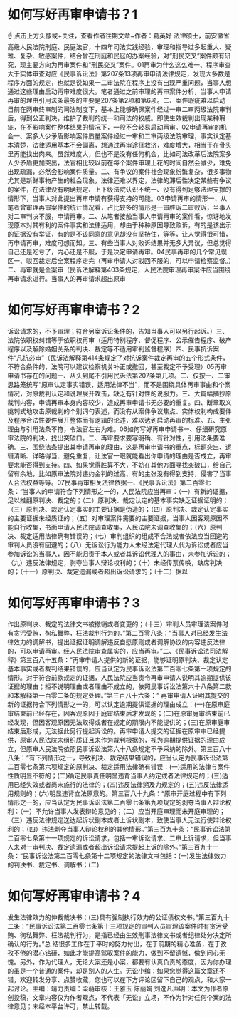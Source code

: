 # 如何写好再审申请书？1

☝ 点击上方头像或+关注，查看作者往期文章~作者：葛英好 法律硕士，前安徽省高级人民法院刑庭、民庭法官，十四年司法实践经验，审理和指导过多起重大、疑难、复杂、敏感案件，结合曾在刑庭和民庭的办案经验，对“刑民交叉”案件颇有研究，现主要方向为再审案件和“刑民交叉”案件。01再审为什么这么难一、程序审查大于实体审查对应《民事诉讼法》第207条13项再审申请法律规定，发现大多数是程序方面的规定，也就是说如果一二审法院在程序上没有出现严重问题，当事人想通过这些理由启动再审难度很大。笔者通过之前审理的再审案件分析，当事人申请再审的理由引用法条最多的主要是207条第2项和第6项。二、案件瑕疵难以启动目前在两审终审制的司法制度下，基本上能够确保案件经过一审二审两级法院审判后，得到公正判决，维护了裁判的统一和司法的权威。即使生效裁判出现某种瑕疵，在不影响案件整体结果的情况下，一般不会轻易启动再审。02申请再审的机会一、案多人少矛盾影响案件质量案件经过一审和二审两级法院审理，事实认定基本清楚，法律适用基本不会偏离，想通过再审途径救济，难度增大，相当于在骨头里再能找出肉来。虽然难度大，但也不是没有任何机会，比如司法改革后法院案多人少矛盾更加突出，法官相比较以前在每个案件审理上花的时间自然会减少，难免出现疏漏，必然会影响案件质量。二、有争议的案件社会现象纷繁复杂，很多事物尤其是新鲜事物产生的社会现象，法律还难以界定，法律的滞后性决定某些有争议的案件，在法律没有明确规定、上下级法院认识不统一、没有得到足够法理支撑的情形下，当事人对此提出再审申请有获得支持的可能。03申请再审的情形一、从笔者曾审理再审案件的统计情况看，占比较多的情形是一审胜诉二审败诉，当事人对二审判决不服，申请再审。二、从笔者接触当事人申请再审的案件看，惊讶地发现原本对其有利的案件事实和法律适用，却由于种种原因导致败诉，有的是该出示的证据没有举证，有的是不该同意的意见却没有坚持住，等等，让人觉得很可惜，再申请再审，难度可想而知。三、有些当事人对败诉结果并无多大异议，但总觉得自己还是吃亏了，内心还是不服，于是决定申请再审。04民事再审的几个常见误区一、驳回裁定后全案程序走完（再审申请人对驳回不服的，可以申请检察监督。）二、再审就是全案审（民诉法解释第403条规定，人民法院审理再审案件应当围绕再审请求进行。当事人的再审请求超出原审

# 如何写好再审申请书？2

诉讼请求的，不予审理；符合另案诉讼条件的，告知当事人可以另行起诉。）三、法院依职权纠错等于依职权再审（适用特别程序、督促程序、公示催告程序、破产程序以及解除婚姻关系的判决、裁定等不适用审判监督程序）四、民事抗诉案件“凡抗必审”（民诉法解释第414条规定了对抗诉案件裁定再审的五个形式条件，不符合条件的，法院可以建议检察机关补正或撤回，甚至裁定不予受理）05再审申请书存在的问题一、从头到尾不引用民诉法第207条第几项。二、仅按一、二审思路笼统写“原审认定事实错误，适用法律不当”，而不是围绕具体再审事由和个案情况，对原裁判认定和说理展开攻击，缺乏有针对性的说服力。三、大篇幅摘抄原裁判内容，申请再审本身内容较少，造成再审申请书无必要的重复。四、断章取义挑刺式地攻击原裁判的个别词句表述，而没有从案件争议焦点、实体权利构成要件及程序合法性要件展开整体而有逻辑的论述，难以达到启动再审的标准。五、主张理由与引用法条不符，令法官左右为难。06如何写好再审申请书一、仔细研究原审法院的判决，找出突破口。二、再审要求要写明确、有针对性，引用法条要准确。三、围绕法条提出其申请再审的理由，这是再审申请书的重点，标题突出、逻辑清晰、详略得当、避免重复，让法官一眼就能看出你申请的理由是否成立，再审要求能否得到支持。四、如果觉得胜算不大，不妨在其他方面寻找突破口，给自己留有余地，比如原审法院对违约金判的过高、有的主张没有得到支持，侵害了当事人合法权益等等。07民事再审相关法律依据一、《民事诉讼法》第二百零七条：“当事人的申请符合下列情形之一的，人民法院应当再审：（一）有新的证据，足以推翻原判决、裁定的；（二）原判决、裁定认定的基本事实缺乏证据证明的；（三）原判决、裁定认定事实的主要证据是伪造的；（四）原判决、裁定认定事实的主要证据未经质证的；（五）对审理案件需要的主要证据，当事人因客观原因不能自行收集，书面申请人民法院调查收集，人民法院未调查收集的；（六）原判决、裁定适用法律确有错误的；（七）审判组织的组成不合法或者依法应当回避的审判人员没有回避的；（八）无诉讼行为能力人未经法定代理人代为诉讼或者应当参加诉讼的当事人，因不能归责于本人或者其诉讼代理人的事由，未参加诉讼的；（九）违反法律规定，剥夺当事人辩论权利的；（十）未经传票传唤，缺席判决的；（十一）原判决、裁定遗漏或者超出诉讼请求的；（十二）据以

# 如何写好再审申请书？3

作出原判决、裁定的法律文书被撤销或者变更的；（十三）审判人员审理该案件时有贪污受贿，徇私舞弊，枉法裁判行为的。”第二百零八条：“当事人对已经发生法律效力的调解书，提出证据证明调解违反自愿原则或者调解协议的内容违反法律的，可以申请再审。经人民法院审查属实的，应当再审。”二、《民事诉讼法司法解释》第三百八十五条：”再审申请人提供的新的证据，能够证明原判决、裁定认定基本事实或者裁判结果错误的，应当认定为民事诉讼法第二百零七条第一项规定的情形。对于符合前款规定的证据，人民法院应当责令再审申请人说明其逾期提供该证据的理由；拒不说明理由或者理由不成立的，依照民事诉讼法第六十八条第二款和本解释第一百零二条的规定处理。”第三百八十六条：“ 再审申请人证明其提交的新的证据符合下列情形之一的，可以认定逾期提供证据的理由成立：(一)在原审庭审结束前已经存在，因客观原因于庭审结束后才发现的；(二)在原审庭审结束前已经发现，但因客观原因无法取得或者在规定的期限内不能提供的；(三)在原审庭审结束后形成，无法据此另行提起诉讼的。再审申请人提交的证据在原审中已经提供，原审人民法院未组织质证且未作为裁判根据的，视为逾期提供证据的理由成立，但原审人民法院依照民事诉讼法第六十八条规定不予采纳的除外。第三百八十八条：“有下列情形之一，导致判决、裁定结果错误的，应当认定为民事诉讼法第二百零七条第六项规定的原判决、裁定适用法律确有错误：(一)适用的法律与案件性质明显不符的；(二)确定民事责任明显违背当事人约定或者法律规定的；(三)适用已经失效或者尚未施行的法律的；(四)违反法律溯及力规定的；(五)违反法律适用规则的；(六)明显违背立法原意的。第三百八十九条：“原审开庭过程中有下列情形之一的，应当认定为民事诉讼法第二百零七条第九项规定的剥夺当事人辩论权利：（一）不允许当事人发表辩论意见的；（二）应当开庭审理而未开庭审理的；（三）违反法律规定送达起诉状副本或者上诉状副本，致使当事人无法行使辩论权利的；（四）违法剥夺当事人辩论权利的其他情形。”第三百九十条：“民事诉讼法第二百零七条第十一项规定的诉讼请求，包括一审诉讼请求、二审上诉请求，但当事人未对一审判决、裁定遗漏或者超出诉讼请求提起上诉的除外。”第三百九十一条：“民事诉讼法第二百零七条第十二项规定的法律文书包括：(一)发生法律效力的判决书、裁定书、调解书；(二)

# 如何写好再审申请书？4

发生法律效力的仲裁裁决书；(三)具有强制执行效力的公证债权文书。”第三百九十二条：“民事诉讼法第二百零七条第十三项规定的审判人员审理该案件时有贪污受贿、徇私舞弊、枉法裁判行为，是指已经由生效刑事法律文书或者纪律处分决定所确认的行为。”总 结很多工作在于平时的努力付出，在于前期的精心准备，在于孜孜不倦的潜心钻研，如此才能提高驾驭案件的能力，做到不留遗憾，做到问心无愧。另外，作为代理人，无论大案还是小案，都要有认真负责的态度，因为你办理的虽是一个普通的案件，却是别人的人生。无讼小编：如果您觉得这篇文章还不错，欢迎转发分享、点赞收藏，您也可以在下方评论区留下自己的观点，和大家一起讨论。主编：靖力责编：梁萌审核：王雅玉 陈丽娟 刘逸凡声明：本文为作者原创投稿，文章内容仅为作者观点，不代表「无讼」立场，不作为针对任何个案的法律意见；未经本平台许可，禁止转载。

